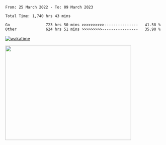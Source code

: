<!--START_SECTION:waka-->

```text
From: 25 March 2022 - To: 09 March 2023

Total Time: 1,740 hrs 43 mins

Go                723 hrs 50 mins >>>>>>>>>>---------------   41.58 %
Other             624 hrs 51 mins >>>>>>>>>----------------   35.90 %
```

<!--END_SECTION:waka-->
[![wakatime](https://wakatime.com/badge/user/bfde19da-b988-4de7-a13e-78c42df235f6.svg)](https://wakatime.com/@bfde19da-b988-4de7-a13e-78c42df235f6)

<a href="https://wakatime.com"><img src="https://wakatime.com/share/@hamedprog/3f51a2a6-8e68-480b-9d2c-c3f7fe1ce199.png" width="400" height="300"/></a>
